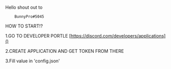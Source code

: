 Hello shout out to

        BunnyPro#5045




HOW TO START!?

1.GO TO DEVELOPER PORTLE [https://discord.com/developers/applications]()

2.CREATE APPLICATION AND GET TOKEN FROM THERE

3.Fill value in 'config.json'
